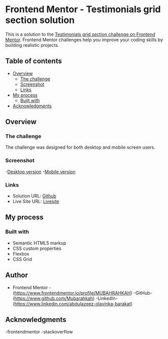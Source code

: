 # Frontend Mentor - Testimonials grid section solution

This is a solution to the [Testimonials grid section challenge on Frontend Mentor](https://www.frontendmentor.io/challenges/testimonials-grid-section-Nnw6J7Un7). Frontend Mentor challenges help you improve your coding skills by building realistic projects.

## Table of contents

- [Overview](#overview)
  - [The challenge](#the-challenge)
  - [Screenshot](#screenshot)
  - [Links](#links)
- [My process](#my-process)
  - [Built with](#built-with)
- [Acknowledgments](#acknowledgments)


## Overview

### The challenge

The challenge was designed for both desktop and mobile screen users.

### Screenshot

-[Desktop version](screenshot/testimonial-grid-desktop.png)
-[Mobile version](screenshot/testimonial-grid-mobile.png)

### Links
- Solution URL: [Github](https://github.com/MUBARAHKAH/four-card-feature.git)
- Live Site URL: [Livesite](https://mubarahkah.github.io/testimonials-grid-section/)

## My process

### Built with

- Semantic HTML5 markup
- CSS custom properties
- Flexbox
- CSS Grid

## Author

- Frontend Mentor -(https://www.frontendmentor.io/profile/MUBAHRAHKAH)
-GitHub-(https://www.github.com/Mubarahkah)
-LinkedIn-(https://www.linkedin.com/abdulazeez-olayinka-barakat)


## Acknowledgments

-frontendmentor
-stackoverflow
